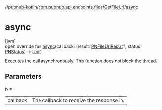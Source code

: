 //[pubnub-kotlin](../../../index.md)/[com.pubnub.api.endpoints.files](../index.md)/[GetFileUrl](index.md)/[async](async.md)

# async

[jvm]\
open override fun [async](async.md)(callback: (result: [PNFileUrlResult](../../com.pubnub.api.models.consumer.files/-p-n-file-url-result/index.md)?, status: [PNStatus](../../com.pubnub.api.models.consumer/-p-n-status/index.md)) -&gt; [Unit](https://kotlinlang.org/api/latest/jvm/stdlib/kotlin/-unit/index.html))

Executes the call asynchronously. This function does not block the thread.

## Parameters

jvm

| | |
|---|---|
| callback | The callback to receive the response in. |
